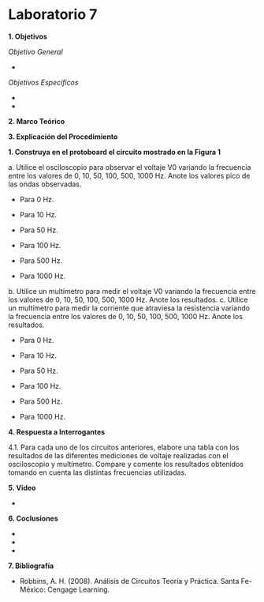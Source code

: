 # Laboratorio 7

__1. Objetivos__

*Objetivo General*

* 

*Objetivos Específicos*

* 

* 


__2. Marco Teórico__ 




__3. Explicación del Procedimiento__

__1. Construya en el protoboard el circuito mostrado en la Figura 1__



a.	Utilice el osciloscopio para observar el voltaje V0 variando la frecuencia entre los valores de 0, 10, 50, 100, 500, 1000 Hz. Anote los valores pico de las ondas observadas.


* Para 0 Hz.

* Para 10 Hz.

* Para 50 Hz.


* Para 100 Hz.


* Para 500 Hz.



* Para 1000 Hz.


b.	Utilice un multímetro para medir el voltaje V0 variando la frecuencia entre los valores de 0, 10, 50, 100, 500, 1000 Hz. Anote los resultados.
c.	Utilice un multímetro para medir la corriente que atraviesa la resistencia variando la frecuencia entre los valores de 0, 10, 50, 100, 500, 1000 Hz. Anote los resultados.

* Para 0 Hz.

* Para 10 Hz.

* Para 50 Hz.


* Para 100 Hz.


* Para 500 Hz.



* Para 1000 Hz.


__4. Respuesta a Interrogantes__

4.1. Para cada uno de los circuitos anteriores, elabore una tabla con los resultados de las
diferentes mediciones de voltaje realizadas con el osciloscopio y multímetro. Compare y
comente los resultados obtenidos tomando en cuenta las distintas frecuencias utilizadas.


__5. Video__

* 

__6. Coclusiones__ 

* 
* 

* 

__7. Bibliografía__

* Robbins, A. H. (2008). Análisis de Circuitos Teoría y Práctica. Santa Fe-México: Cengage Learning.

